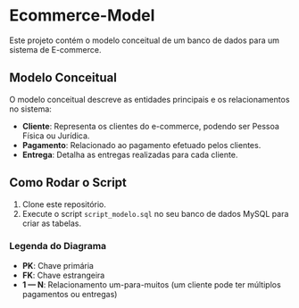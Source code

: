 # Ecommerce-Model

Este projeto contém o modelo conceitual de um banco de dados para um sistema de E-commerce.

## Modelo Conceitual

O modelo conceitual descreve as entidades principais e os relacionamentos no sistema:

- **Cliente**: Representa os clientes do e-commerce, podendo ser Pessoa Física ou Jurídica.
- **Pagamento**: Relacionado ao pagamento efetuado pelos clientes.
- **Entrega**: Detalha as entregas realizadas para cada cliente.

## Como Rodar o Script

1. Clone este repositório.
2. Execute o script `script_modelo.sql` no seu banco de dados MySQL para criar as tabelas.


### Legenda do Diagrama

- **PK**: Chave primária
- **FK**: Chave estrangeira
- **1 — N**: Relacionamento um-para-muitos (um cliente pode ter múltiplos pagamentos ou entregas)
